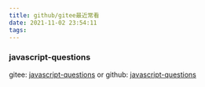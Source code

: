 ```yaml
---
title: github/gitee最近常看
date: 2021-11-02 23:54:11
tags:
---
```


### javascript-questions
gitee: [javascript-questions](https://gitee.com/zhoushihao1/javascript-questions) or github: [javascript-questions](https://github.com/lydiahallie/javascript-questions)
